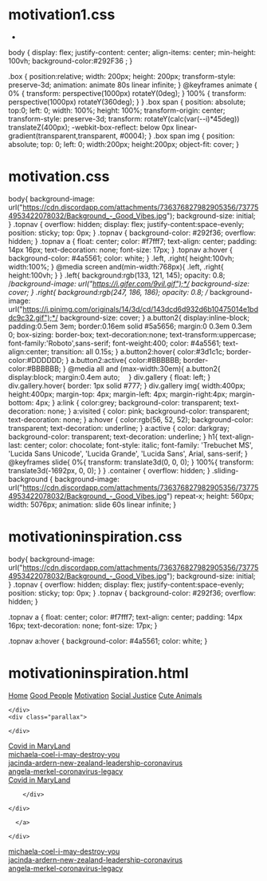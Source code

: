 # motivation1.css
*
body
{
  display: flex;
  justify-content: center;
  align-items: center;
  min-height: 100vh;
  background-color:#292F36 ;
}

.box
{
position:relative;
width: 200px;
height: 200px;
transform-style: preserve-3d;
animation: animate 80s linear infinite;
}
@keyframes animate
{
  0%
  {
    transform: perspective(1000px) rotateY(0deg);
  }
  100%
  {
    transform: perspective(1000px) rotateY(360deg);
  }
}
.box span
{
  position: absolute;
  top:0;
left: 0;
  width: 100%;
  height: 100%;
  transform-origin: center;
  transform-style: preserve-3d;
  transform: rotateY(calc(var(--i)*45deg)) translateZ(400px);
  -webkit-box-reflect: below 0px linear-gradient(transparent,transparent, #0004);
}
.box span img
{
  position: absolute;
  top: 0;
  left: 0;
  width:200px;
  height:200px;
  object-fit: cover;
}
# motivation.css
body{
  background-image: url("https://cdn.discordapp.com/attachments/736376827982905356/737754953422078032/Background_-_Good_Vibes.jpg");
  background-size: initial;
}
.topnav {
  overflow: hidden;
  display: flex;
  justify-content:space-evenly;
  position: sticky;
  top: 0px;
}
.topnav {
  background-color: #292f36;
  overflow: hidden;
}
.topnav a {
  float: center;
  color: #f7fff7;
  text-align: center;
  padding: 14px 16px;
  text-decoration: none;
  font-size: 17px;
}
.topnav a:hover {
  background-color: #4a5561;
  color: white;
}
.left, .right{
  height:100vh;
  width:100%;
}
@media screen and(min-width:768px){
  .left, .right{
    height:100vh;
  }
}
.left{
  background:rgb(133, 121, 145);
  opacity: 0.8;
 /*background-image: url("https://i.gifer.com/9vil.gif");*/
  background-size: cover;
}
.right{
  background:rgb(247, 186, 186);
  opacity: 0.8;
  /* background-image: url("https://i.pinimg.com/originals/14/3d/cd/143dcd6d932d6b10475014e1bddc9c32.gif");*/
  background-size: cover;
}
a.button2{
  display:inline-block;
  padding:0.5em 3em;
  border:0.16em solid #5a5656;
  margin:0 0.3em 0.3em 0;
  box-sizing: border-box;
  text-decoration:none;
  text-transform:uppercase;
  font-family:'Roboto',sans-serif;
  font-weight:400;
  color: #4a5561;
  text-align:center;
  transition: all 0.15s;
  }
  a.button2:hover{
  color:#3d1c1c;
  border-color:#DDDDDD;
  }
  a.button2:active{
  color:#BBBBBB;
  border-color:#BBBBBB;
  }
  @media all and (max-width:30em){
  a.button2{
  display:block;
  margin:0.4em auto;
   }
div.gallery {
  float: left;
}
div.gallery.hover{
  border: 1px solid #777;
}
div.gallery img{
  width:400px;
  height:400px;
  margin-top: 4px;
  margin-left: 4px;
  margin-right:4px;
  margin-bottom: 4px;
}
a:link {
  color:grey;
  background-color: transparent;
  text-decoration: none;
}
a:visited {
  color: pink;
  background-color: transparent;
  text-decoration: none;
}
a:hover {
  color:rgb(56, 52, 52);
  background-color: transparent;
  text-decoration: underline;
}
a:active {
  color: darkgray;
  background-color: transparent;
  text-decoration: underline;
}
h1{
  text-align-last: center;
  color: chocolate;
  font-style: italic;
  font-family: 'Trebuchet MS', 'Lucida Sans Unicode', 'Lucida Grande', 'Lucida Sans', Arial, sans-serif;
}
@keyframes slide{
  0%{
    transform: translate3d(0, 0, 0);
  }
  100%{
    transform: translate3d(-1692px, 0, 0);
  }
}
.container {
  overflow: hidden;
}
.sliding-background {
  background-image: url("https://cdn.discordapp.com/attachments/736376827982905356/737754953422078032/Background_-_Good_Vibes.jpg") repeat-x;
  height: 560px;
  width: 5076px;
  animation: slide 60s linear infinite;
}

# motivationinspiration.css
body{
  background-image: url("https://cdn.discordapp.com/attachments/736376827982905356/737754953422078032/Background_-_Good_Vibes.jpg");
  background-size: initial;
}
.topnav {
  overflow: hidden;
  display: flex;
  justify-content:space-evenly;
  position: sticky;
  top: 0px;
}
.topnav {
  background-color: #292f36;
  overflow: hidden;
}

.topnav a {
  float: center;
  color: #f7fff7;
  text-align: center;
  padding: 14px 16px;
  text-decoration: none;
  font-size: 17px;
}

.topnav a:hover {
  background-color: #4a5561;
  color: white;
}
# motivationinspiration.html
<!DOCTYPE html>
<html lang="en">
<head>
  <meta charset="UTF-8">
  <meta name="viewport" content="width=device-width, initial-scale=1.0">
  <link rel="stylesheet" href="https://maxcdn.bootstrapcdn.com/bootstrap/4.0.0/css/bootstrap.min.css"
  integrity="sha384-Gn5384xqQ1aoWXA+058RXPxPg6fy4IWvTNh0E263XmFcJlSAwiGgFAW/dAiS6JXm" crossorigin="anonymous">
  <link rel="stylesheet" href="motivation.css">
  <title>motivation</title>
</head>
<body>
<section>
  <div class="topnav">
    <a class="active" href="index.html">Home</a>
    <a href="goodPeople.html">Good People</a>
    <a href="motivation.html">Motivation</a>
    <a href="socialJustice.html">Social Justice</a>
    <a href="animals.html">Cute Animals</a>
  </div>
</section>
  <div class="container">
    <div class="sliding-background">

    </div>
    <div class="parallax">

    </div>
<section>
  <div class="stories">

  <section>
    <div class="stories">
      <a target="_link">
        <div class="content1">
          <a href="https://247sports.com/college/maryland/Article/Maryland-football-Big-Ten-COVID-19-testing-149618687/">Covid in MaryLand</a>
        </div>
        <div class="content2">
          <a href="https://www.vulture.com/article/michaela-coel-i-may-destroy-you.html">michaela-coel-i-may-destroy-you</a>
        </div>
        <div class="content3">
          <a href="https://i0.wp.com/miss-mental.com/wp-content/uploads/2019/11/I-am-stronger-than-my-strongest-excuse-640x1024.png?resize=320%2C512&ssl=1"></a>
        </div>
        <div class="content4">
          <a href="https://www.theatlantic.com/politics/archive/2020/04/jacinda-ardern-new-zealand-leadership-coronavirus/610237/">jacinda-ardern-new-zealand-leadership-coronavirus</a>
        </div>
        <div class="content5">
          <a href="https://www.washingtonpost.com/world/europe/angela-merkel-coronavirus-legacy/2020/07/16/fab207c2-c5d1-11ea-a825-8722004e4150_story.html">angela-merkel-coronavirus-legacy</a>
        </div>
        <div class="content6">
    <a target="_link">
    <div class="left d-flex justify-content-center align-items-center">
      <a href="https://247sports.com/college/maryland/Article/Maryland-football-Big-Ten-COVID-19-testing-149618687/" class="button2">Covid in MaryLand</a>

        </div>

    </div>
</div>
</section>

      </a>
<section>

    </div>
  <div class="left d-flex justify-content-center align-items-center">
    <a href="https://www.vulture.com/article/michaela-coel-i-may-destroy-you.html" class="button2">michaela-coel-i-may-destroy-you</a>

</section>

  </section>
<section>
  <div class="left d-flex justify-content-center align-items-center">
    <a href="https://www.theatlantic.com/politics/archive/2020/04/jacinda-ardern-new-zealand-leadership-coronavirus/610237/" class="button2">jacinda-ardern-new-zealand-leadership-coronavirus</a>
</section>

<section>

  <div class="left d-flex justify-content-center align-items-center">
    <a href="https://www.washingtonpost.com/world/europe/angela-merkel-coronavirus-legacy/2020/07/16/fab207c2-c5d1-11ea-a825-8722004e4150_story.html" class="button2">angela-merkel-coronavirus-legacy</a>

</section>

  <div class="parallax">

  </div>

</div>
